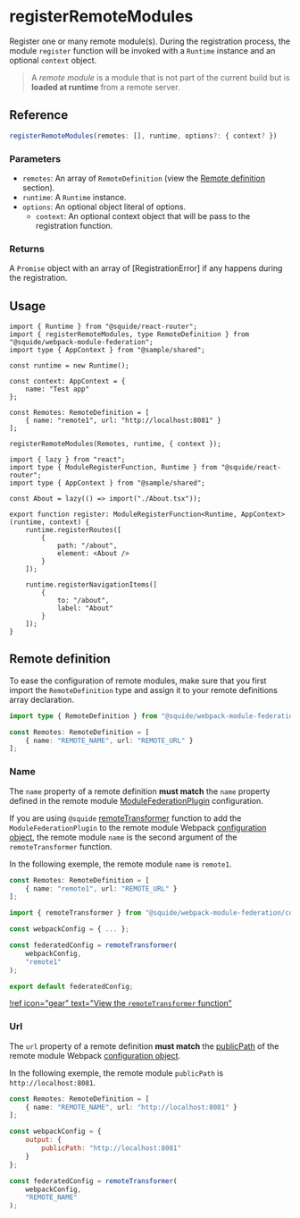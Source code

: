 # registerRemoteModules

Register one or many remote module(s). During the registration process, the module `register` function will be invoked with a `Runtime` instance and an optional `context` object.

> A *remote module* is a module that is not part of the current build but is **loaded at runtime** from a remote server.

## Reference

```ts
registerRemoteModules(remotes: [], runtime, options?: { context? })
```

### Parameters

- `remotes`: An array of `RemoteDefinition` (view the [Remote definition](#remote-definition) section).
- `runtime`: A `Runtime` instance.
- `options`: An optional object literal of options.
    - `context`: An optional context object that will be pass to the registration function.

### Returns

A `Promise` object with an array of [RegistrationError] if any happens during the registration.

## Usage

```tsx !#11-13,15 host/src/bootstrap.tsx
import { Runtime } from "@squide/react-router";
import { registerRemoteModules, type RemoteDefinition } from "@squide/webpack-module-federation";
import type { AppContext } from "@sample/shared";

const runtime = new Runtime();

const context: AppContext = {
    name: "Test app"
};

const Remotes: RemoteDefinition = [
    { name: "remote1", url: "http://localhost:8081" }
];

registerRemoteModules(Remotes, runtime, { context });
```

```tsx !#7-21 remote-module/src/register.tsx
import { lazy } from "react";
import type { ModuleRegisterFunction, Runtime } from "@squide/react-router";
import type { AppContext } from "@sample/shared";

const About = lazy(() => import("./About.tsx"));

export function register: ModuleRegisterFunction<Runtime, AppContext>(runtime, context) {
    runtime.registerRoutes([
        {
            path: "/about",
            element: <About />
        }
    ]);

    runtime.registerNavigationItems([
        {
            to: "/about",
            label: "About"
        }
    ]);
}
```

## Remote definition

To ease the configuration of remote modules, make sure that you first import the `RemoteDefinition` type and assign it to your remote definitions array declaration.

```ts !#3
import type { RemoteDefinition } from "@squide/webpack-module-federation";

const Remotes: RemoteDefinition = [
    { name: "REMOTE_NAME", url: "REMOTE_URL" }
];
```

### Name

The `name` property of a remote definition **must match** the `name` property defined in the remote module [ModuleFederationPlugin](https://webpack.js.org/plugins/module-federation-plugin/) configuration.

If you are using `@squide` [remoteTransformer](/references/webpack/remoteTransformer.md) function to add the `ModuleFederationPlugin` to the remote module Webpack [configuration object](https://webpack.js.org/concepts/configuration/), the remote module `name` is the second argument of the `remoteTransformer` function.

In the following exemple, the remote module `name` is `remote1`.

```ts !#2 host/src/bootstrap.tsx
const Remotes: RemoteDefinition = [
    { name: "remote1", url: "REMOTE_URL" }
];
```

```js !#7 remote-module/src/webpack.config.js
import { remoteTransformer } from "@squide/webpack-module-federation/configTransformer.js";

const webpackConfig = { ... };

const federatedConfig = remoteTransformer(
    webpackConfig, 
    "remote1"
);

export default federatedConfig;
```

[!ref icon="gear" text="View the `remoteTransformer` function"](/references/webpack/remoteTransformer.md)

### Url

The `url` property of a remote definition **must match** the [publicPath](https://webpack.js.org/guides/public-path/) of the remote module Webpack [configuration object](https://webpack.js.org/concepts/configuration/).

In the following exemple, the remote module `publicPath` is `http://localhost:8081`.

```ts !#2 host/src/bootstrap.tsx
const Remotes: RemoteDefinition = [
    { name: "REMOTE_NAME", url: "http://localhost:8081" }
];
```

```js !#3 remote-module/webpack.config.js
const webpackConfig = {
    output: {
        publicPath: "http://localhost:8081"
    }
};

const federatedConfig = remoteTransformer(
    webpackConfig, 
    "REMOTE_NAME"
);
```
